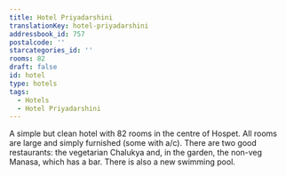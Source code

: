 ```yaml
---
title: Hotel Priyadarshini
translationKey: hotel-priyadarshini
addressbook_id: 757
postalcode: ''
starcategories_id: ''
rooms: 82
draft: false
id: hotel
type: hotels
tags:
  - Hotels
  - Hotel Priyadarshini
---
```

A simple but clean hotel with 82 rooms in the centre of Hospet. All rooms are large and simply furnished (some with a/c). There are two good restaurants: the vegetarian Chalukya and, in the garden, the non-veg Manasa, which has a bar. There is also a new swimming pool.